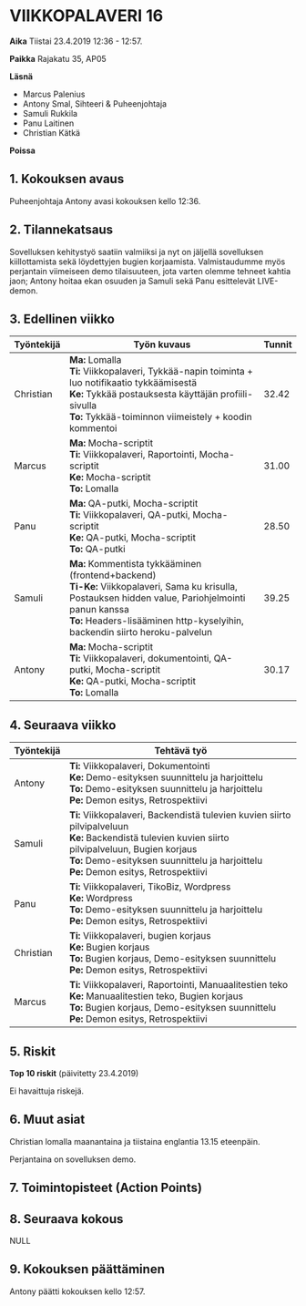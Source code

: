 # VIIKKOPALAVERI 16

**Aika**	Tiistai 23.4.2019  12:36 - 12:57.

**Paikka**	Rajakatu 35, AP05

**Läsnä**	
 - Marcus Palenius
 - Antony Smal, Sihteeri & Puheenjohtaja
 - Samuli Rukkila
 - Panu Laitinen
 - Christian Kätkä

**Poissa**	


## 1. Kokouksen avaus	

Puheenjohtaja Antony avasi kokouksen kello 12:36.

## 2. Tilannekatsaus	

Sovelluksen kehitystyö saatiin valmiiksi ja nyt on jäljellä sovelluksen kiillottamista sekä löydettyjen bugien korjaamista. Valmistaudumme myös perjantain viimeiseen demo tilaisuuteen, jota varten olemme tehneet kahtia jaon; Antony hoitaa ekan osuuden ja Samuli sekä Panu esittelevät LIVE-demon.

## 3. Edellinen viikko	

Työntekijä | Työn kuvaus | Tunnit
-----|-----|-----
Christian   | **Ma:** Lomalla <br> **Ti:** Viikkopalaveri, Tykkää-napin toiminta + luo notifikaatio tykkäämisestä <br> **Ke:** Tykkää postauksesta käyttäjän profiili-sivulla <br> **To:** Tykkää-toiminnon viimeistely + koodin kommentoi| 32.42
Marcus      | **Ma:** Mocha-scriptit <br> **Ti:** Viikkopalaveri, Raportointi, Mocha-scriptit <br> **Ke:** Mocha-scriptit <br> **To:** Lomalla | 31.00
Panu        | **Ma:** QA-putki, Mocha-scriptit<br> **Ti:** Viikkopalaveri, QA-putki, Mocha-scriptit <br> **Ke:** QA-putki, Mocha-scriptit <br> **To:** QA-putki | 28.50
Samuli      | **Ma:** Kommentista tykkääminen (frontend+backend) <br> **Ti-Ke:** Viikkopalaveri, Sama ku krisulla, Postauksen hidden value, Pariohjelmointi panun kanssa <br> **To:** Headers-lisääminen http-kyselyihin, backendin siirto heroku-palvelun | 39.25
Antony      | **Ma:** Mocha-scriptit <br> **Ti:** Viikkopalaveri, dokumentointi,  QA-putki, Mocha-scriptit <br> **Ke:** QA-putki, Mocha-scriptit <br> **To:** Lomalla | 30.17

## 4. Seuraava viikko	

Työntekijä | Tehtävä työ
-----|-----
Antony      | **Ti:** Viikkopalaveri, Dokumentointi <br> **Ke:** Demo-esityksen suunnittelu ja harjoittelu <br> **To:** Demo-esityksen suunnittelu ja harjoittelu <br> **Pe:** Demon esitys, Retrospektiivi
Samuli      | **Ti:** Viikkopalaveri, Backendistä tulevien kuvien siirto pilvipalveluun <br> **Ke:** Backendistä tulevien kuvien siirto pilvipalveluun, Bugien korjaus <br> **To:** Demo-esityksen suunnittelu ja harjoittelu <br> **Pe:** Demon esitys, Retrospektiivi
Panu        | **Ti:** Viikkopalaveri, TikoBiz, Wordpress <br> **Ke:** Wordpress <br> **To:** Demo-esityksen suunnittelu ja harjoittelu <br> **Pe:** Demon esitys, Retrospektiivi
Christian   | **Ti:** Viikkopalaveri, bugien korjaus <br> **Ke:** Bugien korjaus <br> **To:** Bugien korjaus, Demo-esityksen suunnittelu <br> **Pe:** Demon esitys, Retrospektiivi
Marcus      | **Ti:** Viikkopalaveri, Raportointi, Manuaalitestien teko <br> **Ke:** Manuaalitestien teko, Bugien korjaus <br> **To:** Bugien korjaus, Demo-esityksen suunnittelu <br> **Pe:** Demon esitys, Retrospektiivi

## 5. Riskit	

**Top 10 riskit** (päivitetty 23.4.2019)

Ei havaittuja riskejä.

## 6. Muut asiat

Christian lomalla maanantaina ja tiistaina englantia 13.15 eteenpäin.

Perjantaina on sovelluksen demo.

## 7. Toimintopisteet (Action Points)


## 8. Seuraava kokous

NULL

## 9. Kokouksen päättäminen

Antony päätti kokouksen kello 12:57.